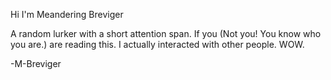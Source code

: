 Hi I'm Meandering Breviger

A random lurker with a short attention span.
If you (Not you! You know who you are.) are reading this.
I actually interacted with other people. WOW.

-M-Breviger
